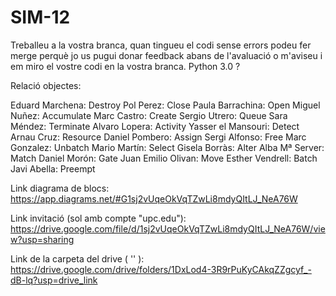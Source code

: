 # SIM-12

Treballeu a la vostra branca, quan tingueu el codi sense errors podeu fer merge perquè jo us pugui donar feedback abans de l'avaluació o m'aviseu i em miro el vostre codi en la vostra branca.
Python 3.0 ?

Relació objectes:

Eduard Marchena: Destroy
Pol Perez: Close
Paula Barrachina: Open
Miguel Nuñez: Accumulate
Marc Castro: Create
Sergio Utrero: Queue
Sara Méndez: Terminate
Alvaro Lopera: Activity
Yasser el Mansouri: Detect
Arnau Cruz: Resource
Daniel Pombero: Assign
Sergi Alfonso: Free
Marc Gonzalez: Unbatch
Mario Martín: Select
Gisela Borràs: Alter
Alba Mª Server: Match
Daniel Morón: Gate
Juan Emilio Olivan: Move
Esther Vendrell: Batch
Javi Abella: Preempt

Link diagrama de blocs: https://app.diagrams.net/#G1sj2vUqeOkVqTZwLi8mdyQItLJ_NeA76W 

Link invitació (sol amb compte "upc.edu"): https://drive.google.com/file/d/1sj2vUqeOkVqTZwLi8mdyQItLJ_NeA76W/view?usp=sharing 

Link de la carpeta del drive ( '' ): https://drive.google.com/drive/folders/1DxLod4-3R9rPuKyCAkqZZgcyf_-dB-lq?usp=drive_link 
